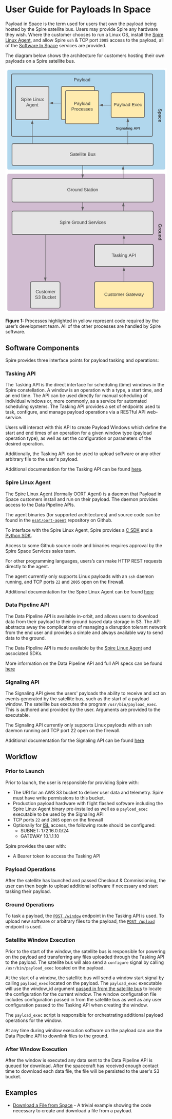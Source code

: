 # User Guide for Payloads In Space

Payload in Space is the term used for users that own the payload being hosted by the Spire satellite bus. Users may provide Spire any hardware they wish. Where the customer chooses to run a Linux OS, install the [Spire Linux Agent](#spire-linux-agent), and allow Spire `ssh` & TCP port `2005` access to the payload, all of the [Software In Space](./Fundamentals.md) services are provided.

The diagram below shows the architecture for customers hosting their own payloads on a Spire satellite bus.

![Payload in Space Architecture](./images/payload_in_space_arch.png)

**Figure 1:** Processes highlighted in yellow represent code required by the user’s development team.  All of the other processes are handled by Spire software.


## Software Components

Spire provides three interface points for payload tasking and operations:

### Tasking API

The Tasking API is the direct interface for scheduling (time) windows in the Spire constellation. A window is an operation with a type, a start time, and an end time.  The API can be used directly for manual scheduling of individual windows or, more commonly, as a service for automated scheduling systems. The Tasking API provides a set of endpoints used to task, configure, and manage payload operations via a RESTful API web-service. 

Users will interact with this API to create Payload Windows which define the start and end times of an operation for a given window type (payload operation type), as well as set the configuration or parameters of the desired operation.

Additionally, the Tasking API can be used to upload software or any other arbitrary file to the user's payload.

Additional documentation for the Tasking API can be found [here](https://developers.spire.com/tasking-api-docs/).

### Spire Linux Agent

The Spire Linux Agent (formally OORT Agent) is a daemon that Payload in Space customers install and run on their payload.  The daemon provides access to the Data Pipeline APIs.

The agent binaries (for supported architectures) and source code can be found in the 
[`nsat/oort-agent`](https://github.com/nsat/oort-agent) repository on Github.

To interface with the Spire Linux Agent, Spire provides a [C SDK](https://github.com/nsat/oort-sdk-c) and a [Python SDK](https://github.com/nsat/oort-sdk-python).

<aside class="notice">Access to some Github source code and binaries requires approval by the Spire Space Services sales team.</aside>


For other programming languages, users’s can make HTTP REST requests directly to the agent.

The agent currently only supports Linux payloads with an `ssh` daemon running, and TCP ports `22` and `2005` open on the firewall.

Additional documentation for the Spire Linux Agent can be found [here](https://developers.spire.com/spire-linux-agent-docs/)

### Data Pipeline API

The Data Pipeline API is available in-orbit, and allows users to download data from their payload to their ground based data storage in S3. The API abstracts away the complications of managing a disruption tolerant network from the end user and provides a simple and always available way to send data to the ground.

The Data Pipeline API is made available by the [Spire Linux Agent](https://developers.spire.com/spire-linux-agent-docs/) and associated SDKs.

More information on the Data Pipeline API and full API specs can be found [here](https://developers.spire.com/data-pipeline-docs/)


### Signaling API

The Signaling API gives the users' payloads the ability to receive and act on events generated by the satellite bus, 
such as the start of a payload window. The satellite bus executes the program `/usr/bin/payload_exec`. This is authored and provided by the user. Arguments are provided to the executable.

<aside class="notice">The Signaling API currently only supports Linux payloads with an ssh daemon running and TCP port 22 open on the firewall.</aside>

Additional documentation for the Signaling API can be found [here](https://developers.spire.com/payload-signaling-api-docs/)


## Workflow

### Prior to Launch

Prior to launch, the user is responsible for providing Spire with:

* The URI for an AWS S3 bucket to deliver user data and telemetry.  Spire must have write permissions to this bucket.
* Production payload hardware with flight flashed software including the Spire Linux Agent binary pre-installed as well as a `payload_exec` executable to be used by the Signaling API
* TCP ports `22` and `2005` open on the firewall
* Optionally for [ISL](./ExecutionEnvironment.md#inter-satellite-links_isl) access, the following route should be configured:
   * SUBNET: 172.16.0.0/24
   * GATEWAY 10.1.1.10


Spire provides the user with:

* A Bearer token to access the Tasking API


### Payload Operations

After the satellite has launched and passed Checkout & Commissioning, the user can then begin to upload additional software if necessary and start tasking their payload.


### Ground Operations

To task a payload, the [`POST /window`](https://developers.spire.com/tasking-api-docs/#post-window) endpoint in the Tasking API is used.  To upload new software or arbitrary files to the payload, the [`POST /upload`](https://developers.spire.com/tasking-api-docs/#post-upload) endpoint is used.


### Satellite Window Execution

Prior to the start of the window, the satellite bus is responsible for powering on the payload and transferring any files uploaded through the Tasking API to the payload.  The satellite bus will also send a `configure` signal by calling `/usr/bin/payload_exec` located on the payload.

At the start of a window, the satellite bus will send a window start signal by calling `payload_exec` located on the payload.  The `payload_exec` executable will use the window_id argument [passed in from the satellite bus](https://developers.spire.com/payload-signaling-api-docs/#configure) to locate the configuration for the current window.  The window configuration file includes configuration passed in from the satellite bus as well as any user configuration passed to the Tasking API when creating the window.

The `payload_exec` script is responsible for orchestrating additional payload operations for the window.

At any time during window execution software on the payload can use the Data Pipeline API to downlink files to the ground. 


### After Window Execution

After the window is executed any data sent to the Data Pipeline API is queued for download.  After the spacecraft has received enough contact time to download each data file, the file will be persisted to the user's S3 bucket.


## Examples

 - [Download a File from Space](tutorials/payload_in_space/download_file/) - A trivial example showing the code necessary to create and download a file from a payload.


